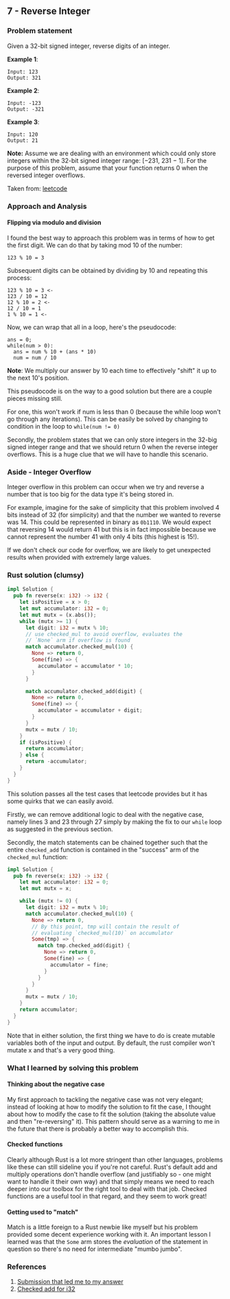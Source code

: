 ## 7 - Reverse Integer

### Problem statement
Given a 32-bit signed integer, reverse digits of an integer.

**Example 1**:

```
Input: 123
Output: 321
```

**Example 2**:

```
Input: -123
Output: -321
```

**Example 3**:

```
Input: 120
Output: 21
```

**Note:**
Assume we are dealing with an environment which could only store
integers within the 32-bit signed integer range: [−231,  231 − 1].
For the purpose of this problem, assume that your function returns
0 when the reversed integer overflows.

Taken from:
[leetcode](https://leetcode.com/problems/reverse-integer/)

### Approach and Analysis

#### Flipping via modulo and division
I found the best way to approach this problem was in terms of
how to get the first digit. We can do that by taking mod 10
of the number:

`123 % 10 = 3`

Subsequent digits can be obtained by dividing by 10 and repeating
this process:

```
123 % 10 = 3 <-
123 / 10 = 12
12 % 10 = 2 <-
12 / 10 = 1
1 % 10 = 1 <-
```

Now, we can wrap that all in a loop, here's the pseudocode:

```
ans = 0;
while(num > 0):
  ans = num % 10 + (ans * 10)
  num = num / 10
```

**Note**: We multiply our answer by 10 each time to effectively
"shift" it up to the next 10's position.

This pseudocode is on the way to a good solution but there are
a couple pieces missing still.

For one, this won't work if num is less than 0 (because the while
loop won't go through any iterations). This can be easily be solved
by changing to condition in the loop to `while(num != 0)`

Secondly, the problem states that we can only store integers in the
32-big signed integer range and that we should return 0 when the
reverse integer overflows. This is a huge clue that we will have to
handle this scenario.

### Aside - Integer Overflow
Integer overflow in this problem can occur when we try and reverse
a number that is too big for the data type it's being stored in.

For example, imagine for the sake of simplicity that this problem
involved 4 bits instead of 32 (for simplicity) and that the number
we wanted to reverse was 14. This could be represented in binary as
`0b1110`. We would expect that reversing 14 would return 41 but this
is in fact impossible because we cannot represent the number 41 with
only 4 bits (this highest is 15!).

If we don't check our code for overflow, we are likely to get
unexpected results when provided with extremely large values.

### Rust solution (clumsy)

```Rust
impl Solution {
  pub fn reverse(x: i32) -> i32 {
    let isPositive = x > 0;
    let mut accumulator: i32 = 0;
    let mut mutx = (x.abs());
    while (mutx >= 1) {
      let digit: i32 = mutx % 10;
      // use checked_mul to avoid overflow, evaluates the
      // `None` arm if overflow is found
      match accumulator.checked_mul(10) {
        None => return 0,
        Some(fine) => {
          accumulator = accumulator * 10;
        }
      }

      match accumulator.checked_add(digit) {
        None => return 0,
        Some(fine) => {
          accumulator = accumulator + digit;
        }
      }
      mutx = mutx / 10;
    }
    if (isPositive) {
      return accumulator;
    } else {
      return -accumulator;
    }
  }
}
```

This solution passes all the test cases that leetcode provides but
it has some quirks that we can easily avoid.

Firstly, we can remove additional logic to deal with the negative
case, namely lines 3 and 23 through 27 simply by making the fix to
our `while` loop as suggested in the previous section.

Secondly, the match statements can be chained together such that the
entire `checked_add` function is contained in the "success" arm of
the `checked_mul` function:

```Rust
impl Solution {
  pub fn reverse(x: i32) -> i32 {
    let mut accumulator: i32 = 0;
    let mut mutx = x;

    while (mutx != 0) {
      let digit: i32 = mutx % 10;
      match accumulator.checked_mul(10) {
        None => return 0,
        // By this point, tmp will contain the result of
        // evaluating `checked_mul(10)` on accumulator
        Some(tmp) => {
          match tmp.checked_add(digit) {
            None => return 0,
            Some(fine) => {
              accumulator = fine;
            }
          }
        }
      }
      mutx = mutx / 10;
    }
    return accumulator;
  }
}
```

Note that in either solution, the first thing we have to do is
create mutable variables both of the input and output. By default,
the rust compiler won't mutate x and that's a very good thing.

### What I learned by solving this problem

#### Thinking about the negative case

My first approach to tackling the negative case was not very elegant;
instead of looking at how to modify the solution to fit the case, I
thought about how to modify the case to fit the solution (taking the
absolute value and then "re-reversing" it). This pattern should serve
as a warning to me in the future that there is probably a better way
to accomplish this.

#### Checked functions

Clearly although Rust is a lot more stringent than other languages,
problems like these can still sideline you if you're not careful.
Rust's default add and multiply operations don't handle overflow
(and justifiably so - one might want to handle it their own way)
and that simply means we need to reach deeper into our toolbox for
the right tool to deal with that job. Checked functions are a useful
tool in that regard, and they seem to work great!

#### Getting used to "match"

Match is a little foreign to a Rust newbie like myself but his problem
provided some decent experience working with it. An important lesson
I learned was that the `Some` arm stores the *evaluation* of the
statement in question so there's no need for intermediate "mumbo jumbo".

### References
1. [Submission that led me to my answer](https://leetcode.com/problems/reverse-integer/discuss/293960/Rust%3A-use-checked-ops-to-check-overflow-0ms-2.3mb)
2. [Checked add for i32](https://doc.rust-lang.org/std/primitive.i32.html#method.checked_add)
